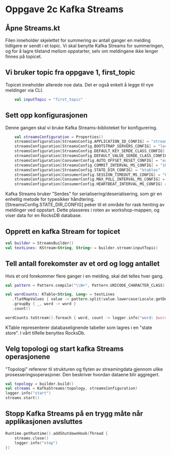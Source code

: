 # Oppgave 2c Kafka Streams

## Åpne Streams.kt
Filen inneholder skjelettet for summering av antall ganger en melding tidligere er sendt i et topic.
Vi skal benytte Kafka Streams for summeringen, og for å lagre tilstand mellom oppstarter, selv om meldingene ikke lenger finnes på topicet.

## Vi bruker topic fra oppgave 1, first_topic
Topicet inneholder allerede noe data. Det er også enkelt å legge til nye meldinger via CLI.
```kotlin
    val inputTopic = "first_topic"
```

## Sett opp konfigurasjonen
Denne gangen skal vi bruke Kafka Streams-biblioteket for konfigurering.

```kotlin
    val streamsConfiguration = Properties()
    streamsConfiguration[StreamsConfig.APPLICATION_ID_CONFIG] = "stream-1"
    streamsConfiguration[StreamsConfig.BOOTSTRAP_SERVERS_CONFIG] = "localhost:9092"
    streamsConfiguration[StreamsConfig.DEFAULT_KEY_SERDE_CLASS_CONFIG] = Serdes.String().javaClass.name
    streamsConfiguration[StreamsConfig.DEFAULT_VALUE_SERDE_CLASS_CONFIG] = Serdes.String().javaClass.name
    streamsConfiguration[ConsumerConfig.AUTO_OFFSET_RESET_CONFIG] = "earliest"
    streamsConfiguration[StreamsConfig.COMMIT_INTERVAL_MS_CONFIG] = "100"
    streamsConfiguration[StreamsConfig.STATE_DIR_CONFIG] = "ktables"
    streamsConfiguration[ConsumerConfig.SESSION_TIMEOUT_MS_CONFIG] = "6000"
    streamsConfiguration[ConsumerConfig.MAX_POLL_INTERVAL_MS_CONFIG] = "6000"
    streamsConfiguration[ConsumerConfig.HEARTBEAT_INTERVAL_MS_CONFIG] = "1000"
 ```
Kafka Streams bruker "Serdes" for serialisering/deserialisering, som gir en enhetlig metode for typesikker håndtering.
[StreamsConfig.STATE_DIR_CONFIG] peker til et område for rask henting av meldinger ved oppstart. Dette plasseres i roten av workshop-mappen, og viser data for en RocksDB database.

##  Opprett en kafka Stream for topicet
```kotlin
val builder = StreamsBuilder()
val textLines: KStream<String, String> = builder.stream(inputTopic)
```

## Tell antall forekomster av et ord og logg antallet
Hvis et ord forekommer flere ganger i en melding, skal det telles hver gang.
 ```kotlin
 val pattern = Pattern.compile("\\W+", Pattern.UNICODE_CHARACTER_CLASS)

val wordCounts: KTable<String, Long> = textLines
    .flatMapValues { value -> pattern.split(value.lowercase(Locale.getDefault())).asIterable() }
    .groupBy { _, word -> word }
    .count()

wordCounts.toStream().foreach { word, count -> logger.info("word: $word -> $count") }
```
KTable representerer databaselignende tabeller som lagres i en "state store". I vårt tilfelle benyttes RocksDb.

## Velg topologi og start kafka Streams operasjonene
"Topologi" refererer til strukturen og flyten av streamingdata gjennom ulike prosesseringsoperasjoner. Den beskriver hvordan dataene blir aggregert.
```kotlin
val topology = builder.build()
val streams = KafkaStreams(topology, streamsConfiguration)
logger.info("start")
streams.start()
```
## Stopp Kafka Streams på en trygg måte når applikasjonen avsluttes
```kotlin
Runtime.getRuntime().addShutdownHook(Thread {
    streams.close()
    logger.info("stop")
})
```